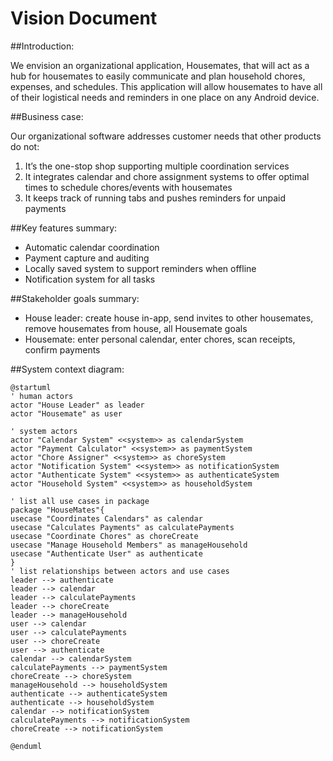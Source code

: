 # Vision Document
##Introduction:

We envision an organizational application, Housemates, that will act as a hub for housemates to easily communicate and plan household chores, expenses, and schedules.  This application will allow housemates to have all of their logistical needs and reminders in one place on any Android device.

##Business case:

Our organizational software addresses customer needs that other products do not:

1. It’s the one-stop shop supporting multiple coordination services
2. It integrates calendar and chore assignment systems to offer optimal times to schedule chores/events with housemates
3. It keeps track of running tabs and pushes reminders for unpaid payments

##Key features summary:

+ Automatic calendar coordination
+ Payment capture and auditing
+ Locally saved system to support reminders when offline
+ Notification system for all tasks

##Stakeholder goals summary:

+ House leader: create house in-app, send invites to other housemates, remove housemates from house, all Housemate goals
+ Housemate: enter personal calendar, enter chores, scan receipts, confirm payments

##System context diagram:
```plantuml
@startuml
' human actors
actor "House Leader" as leader
actor "Housemate" as user

' system actors
actor "Calendar System" <<system>> as calendarSystem
actor "Payment Calculator" <<system>> as paymentSystem
actor "Chore Assigner" <<system>> as choreSystem
actor "Notification System" <<system>> as notificationSystem
actor "Authenticate System" <<system>> as authenticateSystem
actor "Household System" <<system>> as householdSystem

' list all use cases in package
package "HouseMates"{
usecase "Coordinates Calendars" as calendar
usecase "Calculates Payments" as calculatePayments
usecase "Coordinate Chores" as choreCreate
usecase "Manage Household Members" as manageHousehold
usecase "Authenticate User" as authenticate
}
' list relationships between actors and use cases
leader --> authenticate
leader --> calendar
leader --> calculatePayments
leader --> choreCreate
leader --> manageHousehold
user --> calendar
user --> calculatePayments
user --> choreCreate
user --> authenticate
calendar --> calendarSystem
calculatePayments --> paymentSystem
choreCreate --> choreSystem
manageHousehold --> householdSystem
authenticate --> authenticateSystem
authenticate --> householdSystem
calendar --> notificationSystem
calculatePayments --> notificationSystem
choreCreate --> notificationSystem

@enduml
```